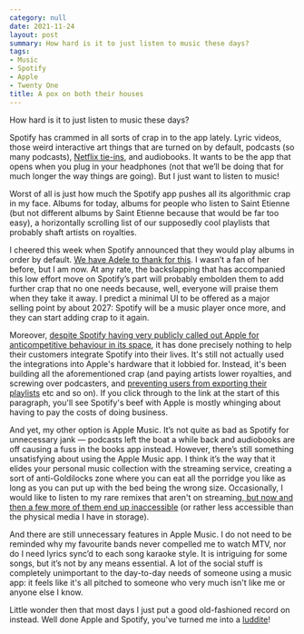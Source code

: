 ```yaml
---
category: null
date: 2021-11-24
layout: post
summary: How hard is it to just listen to music these days?
tags:
- Music
- Spotify
- Apple
- Twenty One
title: A pox on both their houses
---
```


How hard is it to just listen to music these days?

Spotify has crammed in all sorts of crap in to the app lately. Lyric videos, those weird interactive art things that are turned on by default, podcasts (so many podcasts), [Netflix tie-ins][1], and audiobooks. It wants to be the app that opens when you plug in your headphones (not that we’ll be doing that for much longer the way things are going). But I just want to listen to music!

Worst of all is just how much the Spotify app pushes all its algorithmic crap in my face. Albums for today, albums for people who listen to Saint Etienne (but not different albums by Saint Etienne because that would be far too easy), a horizontally scrolling list of our supposedly cool playlists that probably shaft artists on royalties.

I cheered this week when Spotify announced that they would play albums in order by default. [We have Adele to thank for this][2]. I wasn’t a fan of her before, but I am now. At any rate, the backslapping that has accompanied this low effort move on Spotify’s part will probably embolden them to add further crap that no one needs because, well, everyone will praise them when they take it away. I predict a minimal UI to be offered as a major selling point by about 2027: Spotify will be a music player once more, and they can start adding crap to it again. 

Moreover, [despite Spotify having very publicly called out Apple for anticompetitive behaviour in its space][3], it has done precisely nothing to help their customers integrate Spotify into their lives. It's still not actually used the integrations into Apple's hardware that it lobbied for. Instead, it's been building all the aforementioned crap (and paying artists lower royalties, and screwing over podcasters, and [preventing users from exporting their playlists][4] etc and so on). If you click through to the link at the start of this paragraph, you'll see Spotify's beef with Apple is mostly whinging about having to pay the costs of doing business.

And yet, my other option is Apple Music. It’s not quite as bad as Spotify for unnecessary jank — podcasts left the boat a while back and audiobooks are off causing a fuss in the books app instead. However, there’s still something unsatisfying about using the Apple Music app. I think it’s the way that it elides your personal music collection with the streaming service, creating a sort of anti-Goldilocks zone where you can eat all the porridge you like as long as you can put up with the bed being the wrong size. Occasionally, I would like to listen to my rare remixes that aren't on streaming,[ but now and then a few more of them end up inaccessible][5] (or rather less accessible than the physical media I have in storage).

And there are still unnecessary features in Apple Music. I do not need to be reminded why my favourite bands never compelled me to watch MTV, nor do I need lyrics sync’d to each song karaoke style. It is intriguing for some songs, but it’s not by any means essential. A lot of the social stuff is completely unimportant to the day-to-day needs of someone using a music app: it feels like it's all pitched to someone who very much isn't like me or anyone else I know.

Little wonder then that most days I just put a good old-fashioned record on instead. Well done Apple and Spotify, you've turned me into a [luddite][6]!

[1]:	https://www.theverge.com/2021/11/23/22798338/spotify-netflix-hub-exclusive-audio-extras
[2]:	https://www.bbc.co.uk/news/entertainment-arts-59365019
[3]:	https://www.timetoplayfair.com/timeline/
[4]:	https://wccftech.com/spotify-blocks-songshift-from-allowing-song-transfers-to-other-services-like-apple-music/
[5]:	https://appleinsider.com/articles/21/08/05/itunes-match-is-not-working-for-a-growing-number-of-users
[6]:	https://en.wikipedia.org/wiki/Luddite "Wikipedia entry about the luddites"